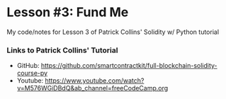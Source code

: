 # Lesson #3: Fund Me
My code/notes for Lesson 3 of Patrick Collins' Solidity w/ Python tutorial

### Links to Patrick Collins' Tutorial
- GitHub: https://github.com/smartcontractkit/full-blockchain-solidity-course-py
- Youtube: https://www.youtube.com/watch?v=M576WGiDBdQ&ab_channel=freeCodeCamp.org
